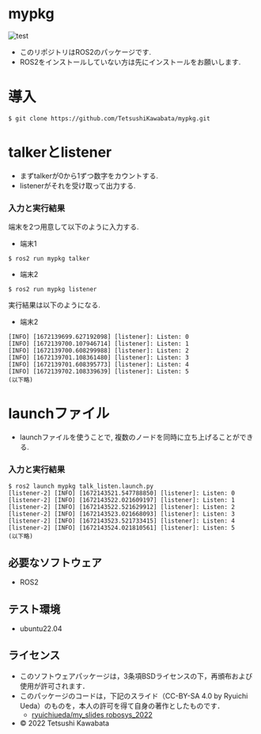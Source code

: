 # mypkg
![test](https://github.com/TetsushiKawabata/mypkg/actions/workflows/test.yml/badge.svg)  
* このリポジトリはROS2のパッケージです.
* ROS2をインストールしていない方は先にインストールをお願いします.

# 導入
```
$ git clone https://github.com/TetsushiKawabata/mypkg.git
```

# talkerとlistener
* まずtalkerが0から1ずつ数字をカウントする.
* listenerがそれを受け取って出力する.

### 入力と実行結果
端末を2つ用意して以下のように入力する.
* 端末1
```
$ ros2 run mypkg talker
```

* 端末2
```
$ ros2 run mypkg listener
```
  
実行結果は以下のようになる.
* 端末2
```
[INFO] [1672139699.627192098] [listener]: Listen: 0
[INFO] [1672139700.107946714] [listener]: Listen: 1
[INFO] [1672139700.608299988] [listener]: Listen: 2
[INFO] [1672139701.108361480] [listener]: Listen: 3
[INFO] [1672139701.608395773] [listener]: Listen: 4
[INFO] [1672139702.108339639] [listener]: Listen: 5
(以下略)
```

# launchファイル
* launchファイルを使うことで, 複数のノードを同時に立ち上げることができる.  

### 入力と実行結果
```
$ ros2 launch mypkg talk_listen.launch.py
[listener-2] [INFO] [1672143521.547788850] [listener]: Listen: 0
[listener-2] [INFO] [1672143522.021609197] [listener]: Listen: 1
[listener-2] [INFO] [1672143522.521629912] [listener]: Listen: 2
[listener-2] [INFO] [1672143523.021668093] [listener]: Listen: 3
[listener-2] [INFO] [1672143523.521733415] [listener]: Listen: 4
[listener-2] [INFO] [1672143524.021810561] [listener]: Listen: 5
(以下略)
```

## 必要なソフトウェア
* ROS2

## テスト環境
* ubuntu22.04

## ライセンス
* このソフトウェアパッケージは，3条項BSDライセンスの下，再頒布および使用が許可されます．
* このパッケージのコードは，下記のスライド（CC-BY-SA 4.0 by Ryuichi Ueda）のものを，本人の許可を得て自身の著作としたものです．
    * [ryuichiueda/my_slides robosys_2022](https://github.com/ryuichiueda/my_slides/tree/master/robosys_2022)
* © 2022 Tetsushi Kawabata